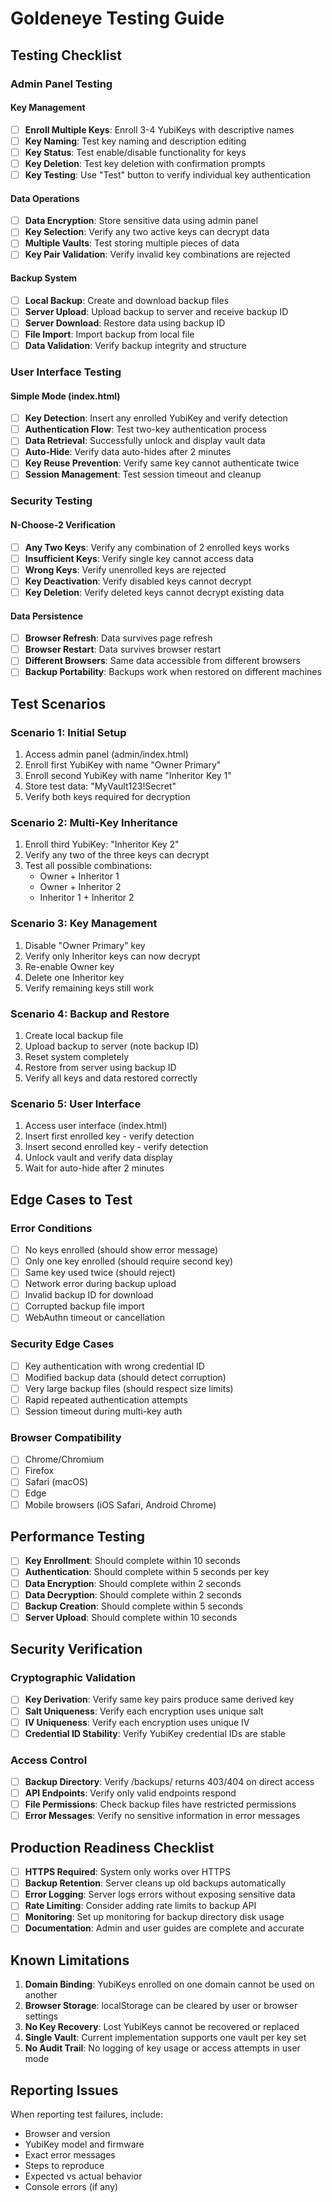 # Goldeneye Testing Guide

## Testing Checklist

### Admin Panel Testing

#### Key Management
- [ ] **Enroll Multiple Keys**: Enroll 3-4 YubiKeys with descriptive names
- [ ] **Key Naming**: Test key naming and description editing
- [ ] **Key Status**: Test enable/disable functionality for keys
- [ ] **Key Deletion**: Test key deletion with confirmation prompts
- [ ] **Key Testing**: Use "Test" button to verify individual key authentication

#### Data Operations
- [ ] **Data Encryption**: Store sensitive data using admin panel
- [ ] **Key Selection**: Verify any two active keys can decrypt data
- [ ] **Multiple Vaults**: Test storing multiple pieces of data
- [ ] **Key Pair Validation**: Verify invalid key combinations are rejected

#### Backup System
- [ ] **Local Backup**: Create and download backup files
- [ ] **Server Upload**: Upload backup to server and receive backup ID
- [ ] **Server Download**: Restore data using backup ID
- [ ] **File Import**: Import backup from local file
- [ ] **Data Validation**: Verify backup integrity and structure

### User Interface Testing

#### Simple Mode (index.html)
- [ ] **Key Detection**: Insert any enrolled YubiKey and verify detection
- [ ] **Authentication Flow**: Test two-key authentication process
- [ ] **Data Retrieval**: Successfully unlock and display vault data
- [ ] **Auto-Hide**: Verify data auto-hides after 2 minutes
- [ ] **Key Reuse Prevention**: Verify same key cannot authenticate twice
- [ ] **Session Management**: Test session timeout and cleanup

### Security Testing

#### N-Choose-2 Verification
- [ ] **Any Two Keys**: Verify any combination of 2 enrolled keys works
- [ ] **Insufficient Keys**: Verify single key cannot access data
- [ ] **Wrong Keys**: Verify unenrolled keys are rejected
- [ ] **Key Deactivation**: Verify disabled keys cannot decrypt
- [ ] **Key Deletion**: Verify deleted keys cannot decrypt existing data

#### Data Persistence
- [ ] **Browser Refresh**: Data survives page refresh
- [ ] **Browser Restart**: Data survives browser restart
- [ ] **Different Browsers**: Same data accessible from different browsers
- [ ] **Backup Portability**: Backups work when restored on different machines

## Test Scenarios

### Scenario 1: Initial Setup
1. Access admin panel (admin/index.html)
2. Enroll first YubiKey with name "Owner Primary"
3. Enroll second YubiKey with name "Inheritor Key 1" 
4. Store test data: "MyVault123!Secret"
5. Verify both keys required for decryption

### Scenario 2: Multi-Key Inheritance
1. Enroll third YubiKey: "Inheritor Key 2"
2. Verify any two of the three keys can decrypt
3. Test all possible combinations:
   - Owner + Inheritor 1
   - Owner + Inheritor 2  
   - Inheritor 1 + Inheritor 2

### Scenario 3: Key Management
1. Disable "Owner Primary" key
2. Verify only Inheritor keys can now decrypt
3. Re-enable Owner key
4. Delete one Inheritor key
5. Verify remaining keys still work

### Scenario 4: Backup and Restore
1. Create local backup file
2. Upload backup to server (note backup ID)
3. Reset system completely
4. Restore from server using backup ID
5. Verify all keys and data restored correctly

### Scenario 5: User Interface
1. Access user interface (index.html)
2. Insert first enrolled key - verify detection
3. Insert second enrolled key - verify detection
4. Unlock vault and verify data display
5. Wait for auto-hide after 2 minutes

## Edge Cases to Test

### Error Conditions
- [ ] No keys enrolled (should show error message)
- [ ] Only one key enrolled (should require second key)
- [ ] Same key used twice (should reject)
- [ ] Network error during backup upload
- [ ] Invalid backup ID for download
- [ ] Corrupted backup file import
- [ ] WebAuthn timeout or cancellation

### Security Edge Cases  
- [ ] Key authentication with wrong credential ID
- [ ] Modified backup data (should detect corruption)
- [ ] Very large backup files (should respect size limits)
- [ ] Rapid repeated authentication attempts
- [ ] Session timeout during multi-key auth

### Browser Compatibility
- [ ] Chrome/Chromium
- [ ] Firefox
- [ ] Safari (macOS)
- [ ] Edge
- [ ] Mobile browsers (iOS Safari, Android Chrome)

## Performance Testing

- [ ] **Key Enrollment**: Should complete within 10 seconds
- [ ] **Authentication**: Should complete within 5 seconds per key  
- [ ] **Data Encryption**: Should complete within 2 seconds
- [ ] **Data Decryption**: Should complete within 2 seconds
- [ ] **Backup Creation**: Should complete within 5 seconds
- [ ] **Server Upload**: Should complete within 10 seconds

## Security Verification

### Cryptographic Validation
- [ ] **Key Derivation**: Verify same key pairs produce same derived key
- [ ] **Salt Uniqueness**: Verify each encryption uses unique salt
- [ ] **IV Uniqueness**: Verify each encryption uses unique IV
- [ ] **Credential ID Stability**: Verify YubiKey credential IDs are stable

### Access Control
- [ ] **Backup Directory**: Verify /backups/ returns 403/404 on direct access
- [ ] **API Endpoints**: Verify only valid endpoints respond
- [ ] **File Permissions**: Check backup files have restricted permissions
- [ ] **Error Messages**: Verify no sensitive information in error messages

## Production Readiness Checklist

- [ ] **HTTPS Required**: System only works over HTTPS
- [ ] **Backup Retention**: Server cleans up old backups automatically  
- [ ] **Error Logging**: Server logs errors without exposing sensitive data
- [ ] **Rate Limiting**: Consider adding rate limits to backup API
- [ ] **Monitoring**: Set up monitoring for backup directory disk usage
- [ ] **Documentation**: Admin and user guides are complete and accurate

## Known Limitations

1. **Domain Binding**: YubiKeys enrolled on one domain cannot be used on another
2. **Browser Storage**: localStorage can be cleared by user or browser settings
3. **No Key Recovery**: Lost YubiKeys cannot be recovered or replaced
4. **Single Vault**: Current implementation supports one vault per key set
5. **No Audit Trail**: No logging of key usage or access attempts in user mode

## Reporting Issues

When reporting test failures, include:
- Browser and version
- YubiKey model and firmware
- Exact error messages
- Steps to reproduce
- Expected vs actual behavior
- Console errors (if any)